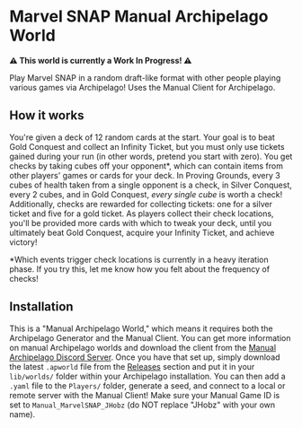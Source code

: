 # Marvel SNAP Manual Archipelago World

**⚠ This world is currently a Work In Progress! ⚠**

Play Marvel SNAP in a random draft-like format with other people playing various games via Archipelago! Uses the Manual Client for Archipelago.

## How it works
You're given a deck of 12 random cards at the start. Your goal is to beat Gold Conquest and collect an Infinity Ticket, but you must only use tickets gained during your run (in other words, pretend you start with zero). You get checks by taking cubes off your opponent*, which can contain items from other players' games or cards for your deck. In Proving Grounds, every 3 cubes of health taken from a single opponent is a check, in Silver Conquest, every 2 cubes, and in Gold Conquest, *every single cube* is worth a check! Additionally, checks are rewarded for collecting tickets: one for a silver ticket and five for a gold ticket. As players collect their check locations, you'll be provided more cards with which to tweak your deck, until you ultimately beat Gold Conquest, acquire your Infinity Ticket, and achieve victory!

*Which events trigger check locations is currently in a heavy iteration phase. If you try this, let me know how you felt about the frequency of checks!

## Installation

This is a "Manual Archipelago World," which means it requires both the Archipelago Generator and the Manual Client. You can get more information on manual Archipelago worlds and download the client from the [Manual Archipelago Discord Server][discord]. Once you have that set up, simply download the latest `.apworld` file from the [Releases][github-releases] section and put it in your `lib/worlds/` folder within your Archipelago installation. You can then add a `.yaml` file to the `Players/` folder, generate a seed, and connect to a local or remote server with the Manual Client! Make sure your Manual Game ID is set to `Manual_MarvelSNAP_JHobz` (do NOT replace "JHobz" with your own name).

[github-releases]: https://github.com/jhobz/Archipelago-Manual-MarvelSNAP/releases
[discord]: https://discord.gg/RxMvnw4hpA